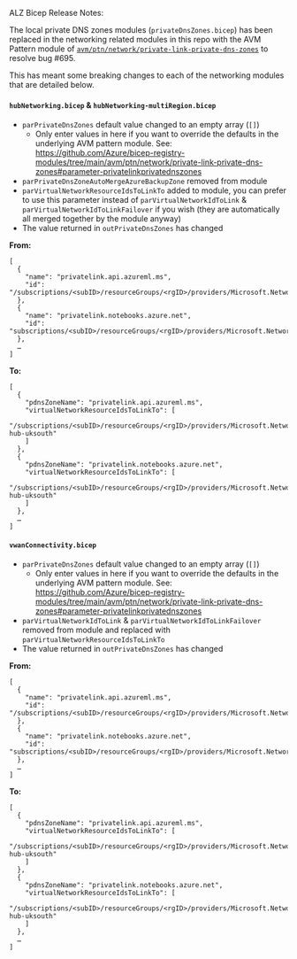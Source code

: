 ALZ Bicep Release Notes:

The local private DNS zones modules (`privateDnsZones.bicep`) has been replaced in the networking related modules in this repo with the AVM Pattern module of [`avm/ptn/network/private-link-private-dns-zones`](https://github.com/Azure/bicep-registry-modules/tree/main/avm/ptn/network/private-link-private-dns-zones) to resolve bug #695.

This has meant some breaking changes to each of the networking modules that are detailed below.

#### `hubNetworking.bicep` & `hubNetworking-multiRegion.bicep`

- `parPrivateDnsZones` default value changed to an empty array (`[]`)
    - Only enter values in here if you want to override the defaults in the underlying AVM pattern module. See: https://github.com/Azure/bicep-registry-modules/tree/main/avm/ptn/network/private-link-private-dns-zones#parameter-privatelinkprivatednszones
- `parPrivateDnsZoneAutoMergeAzureBackupZone` removed from module
- `parVirtualNetworkResourceIdsToLinkTo` added to module, you can prefer to use this parameter instead of `parVirtualNetworkIdToLink` & `parVirtualNetworkIdToLinkFailover` if you wish (they are automatically all merged together by the module anyway)
- The value returned in `outPrivateDnsZones` has changed

**From:**

```
[
  {
    "name": "privatelink.api.azureml.ms",
    "id": "/subscriptions/<subID>/resourceGroups/<rgID>/providers/Microsoft.Network/privateDnsZones/privatelink.api.azureml.ms"
  },
  {
    "name": "privatelink.notebooks.azure.net",
    "id": "subscriptions/<subID>/resourceGroups/<rgID>/providers/Microsoft.Network/privateDnsZones/privatelink.notebooks.azure.net"
  },
  …
]
```

**To:**
```
[
  {
    "pdnsZoneName": "privatelink.api.azureml.ms",
    "virtualNetworkResourceIdsToLinkTo": [
      "/subscriptions/<subID>/resourceGroups/<rgID>/providers/Microsoft.Network/virtualNetworks/alz-hub-uksouth"
    ]
  },
  {
    "pdnsZoneName": "privatelink.notebooks.azure.net",
    "virtualNetworkResourceIdsToLinkTo": [
      "/subscriptions/<subID>/resourceGroups/<rgID>/providers/Microsoft.Network/virtualNetworks/alz-hub-uksouth"
    ]
  },
  …
]
```

#### `vwanConnectivity.bicep`

- `parPrivateDnsZones` default value changed to an empty array (`[]`)
    - Only enter values in here if you want to override the defaults in the underlying AVM pattern module. See: https://github.com/Azure/bicep-registry-modules/tree/main/avm/ptn/network/private-link-private-dns-zones#parameter-privatelinkprivatednszones
- `parVirtualNetworkIdToLink` & `parVirtualNetworkIdToLinkFailover` removed from module and replaced with `parVirtualNetworkResourceIdsToLinkTo`
- The value returned in `outPrivateDnsZones` has changed

**From:**

```
[
  {
    "name": "privatelink.api.azureml.ms",
    "id": "/subscriptions/<subID>/resourceGroups/<rgID>/providers/Microsoft.Network/privateDnsZones/privatelink.api.azureml.ms"
  },
  {
    "name": "privatelink.notebooks.azure.net",
    "id": "subscriptions/<subID>/resourceGroups/<rgID>/providers/Microsoft.Network/privateDnsZones/privatelink.notebooks.azure.net"
  },
  …
]
```

**To:**
```
[
  {
    "pdnsZoneName": "privatelink.api.azureml.ms",
    "virtualNetworkResourceIdsToLinkTo": [
      "/subscriptions/<subID>/resourceGroups/<rgID>/providers/Microsoft.Network/virtualNetworks/alz-hub-uksouth"
    ]
  },
  {
    "pdnsZoneName": "privatelink.notebooks.azure.net",
    "virtualNetworkResourceIdsToLinkTo": [
      "/subscriptions/<subID>/resourceGroups/<rgID>/providers/Microsoft.Network/virtualNetworks/alz-hub-uksouth"
    ]
  },
  …
]
```
